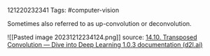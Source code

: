 121220232341
Tags: #computer-vision 

Sometimes also referred to as up-convolution or deconvolution.



![[Pasted image 20231212234124.png]]
source: [14.10. Transposed Convolution — Dive into Deep Learning 1.0.3 documentation (d2l.ai)](https://d2l.ai/chapter_computer-vision/transposed-conv.html)